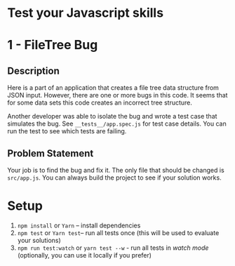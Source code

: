 # Test your Javascript skills

# 1 - FileTree Bug

## Description

Here is a part of an application that creates a file tree data structure from JSON input. However, there are one or more bugs in this code. It seems that for some data sets this code creates an incorrect tree structure.

Another developer was able to isolate the bug and wrote a test case that simulates the bug. See `__tests__/app.spec.js` for test case details. You can run the test to see which tests are failing.

## Problem Statement

Your job is to find the bug and fix it. The only file that should be changed is `src/app.js`. You can always build the project to see if your solution works.

# Setup

1. `npm install` or `Yarn` – install dependencies
2. `npm test` or `Yarn test`– run all tests once (this will be used to evaluate your solutions)
3. `npm run test:watch` or `yarn test --w` - run all tests in _watch mode_ (optionally, you can use it locally if you prefer)
